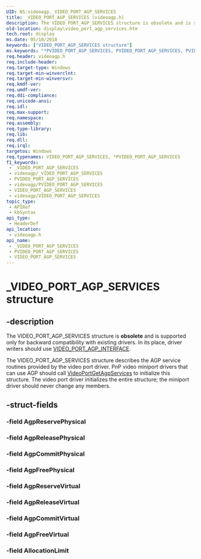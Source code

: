 ```yaml
---
UID: NS:videoagp._VIDEO_PORT_AGP_SERVICES
title: _VIDEO_PORT_AGP_SERVICES (videoagp.h)
description: The VIDEO_PORT_AGP_SERVICES structure is obsolete and is supported only for backward compatibility with existing drivers. In its place, driver writers should use VIDEO_PORT_AGP_INTERFACE.
old-location: display\video_port_agp_services.htm
tech.root: display
ms.date: 05/10/2018
keywords: ["VIDEO_PORT_AGP_SERVICES structure"]
ms.keywords: "*PVIDEO_PORT_AGP_SERVICES, PVIDEO_PORT_AGP_SERVICES, PVIDEO_PORT_AGP_SERVICES structure pointer [Display Devices], VIDEO_PORT_AGP_SERVICES, VIDEO_PORT_AGP_SERVICES structure [Display Devices], Video_Structs_a667f879-7c09-4f48-9b23-920bb68a08cb.xml, _VIDEO_PORT_AGP_SERVICES, display.video_port_agp_services, videoagp/PVIDEO_PORT_AGP_SERVICES, videoagp/VIDEO_PORT_AGP_SERVICES"
req.header: videoagp.h
req.include-header: 
req.target-type: Windows
req.target-min-winverclnt: 
req.target-min-winversvr: 
req.kmdf-ver: 
req.umdf-ver: 
req.ddi-compliance: 
req.unicode-ansi: 
req.idl: 
req.max-support: 
req.namespace: 
req.assembly: 
req.type-library: 
req.lib: 
req.dll: 
req.irql: 
targetos: Windows
req.typenames: VIDEO_PORT_AGP_SERVICES, *PVIDEO_PORT_AGP_SERVICES
f1_keywords:
 - _VIDEO_PORT_AGP_SERVICES
 - videoagp/_VIDEO_PORT_AGP_SERVICES
 - PVIDEO_PORT_AGP_SERVICES
 - videoagp/PVIDEO_PORT_AGP_SERVICES
 - VIDEO_PORT_AGP_SERVICES
 - videoagp/VIDEO_PORT_AGP_SERVICES
topic_type:
 - APIRef
 - kbSyntax
api_type:
 - HeaderDef
api_location:
 - videoagp.h
api_name:
 - _VIDEO_PORT_AGP_SERVICES
 - PVIDEO_PORT_AGP_SERVICES
 - VIDEO_PORT_AGP_SERVICES
---
```


# _VIDEO_PORT_AGP_SERVICES structure


## -description

The VIDEO_PORT_AGP_SERVICES structure is <b>obsolete</b> and is supported only for backward compatibility with existing drivers. In its place, driver writers should use <a href="/windows-hardware/drivers/ddi/video/ns-video-_video_port_agp_interface">VIDEO_PORT_AGP_INTERFACE</a>.

The VIDEO_PORT_AGP_SERVICES structure describes the AGP service routines provided by the video port driver. PnP video miniport drivers that can use AGP should call <a href="/windows-hardware/drivers/ddi/videoagp/nf-videoagp-videoportgetagpservices">VideoPortGetAgpServices</a> to initialize this structure. The video port driver initializes the entire structure; the miniport driver should never change any members.

## -struct-fields

### -field AgpReservePhysical

### -field AgpReleasePhysical

### -field AgpCommitPhysical

### -field AgpFreePhysical

### -field AgpReserveVirtual

### -field AgpReleaseVirtual

### -field AgpCommitVirtual

### -field AgpFreeVirtual

### -field AllocationLimit

